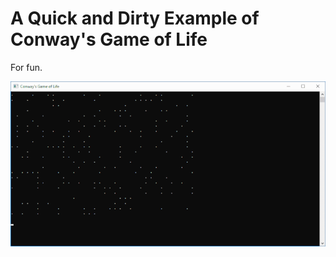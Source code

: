 # A Quick and Dirty Example of Conway's Game of Life
For fun.

![Alt Text]( https://raw.githubusercontent.com/nickheartrobots/GameOfLife/master/gol.gif)